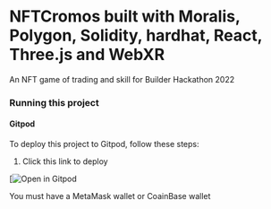 # NFTCromos built with Moralis, Polygon, Solidity, hardhat, React, Three.js and WebXR

An NFT game of trading and skill for Builder Hackathon 2022

### Running this project

#### Gitpod

To deploy this project to Gitpod, follow these steps:

1. Click this link to deploy

[![Open in Gitpod](https://fwalker007-nftcromos-k0g3upraueh.ws-us34.gitpod.io/)

You must have a MetaMask wallet or CoainBase wallet


